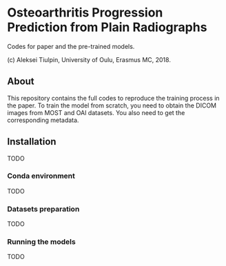 # Osteoarthritis Progression Prediction from Plain Radiographs

Codes for paper and the pre-trained models.

(c) Aleksei Tiulpin, University of Oulu, Erasmus MC, 2018.

## About

This repository contains the full codes to reproduce the training process in the paper. To train the model from scratch, you need to obtain the DICOM images from MOST and OAI datasets. You also need to get the corresponding metadata.

## Installation

TODO

### Conda environment

TODO

### Datasets preparation

TODO

### Running the models

TODO


